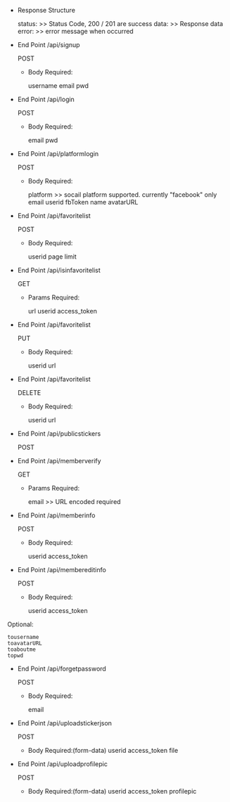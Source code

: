 
- Response Structure

    status: >> Status Code, 200 / 201 are success
    data: >> Response data 
    error: >> error message when occurred




- End Point
/api/signup

    POST
    
  - Body
Required:

    username
    email
    pwd



- End Point
/api/login

    POST
    
  - Body
Required:

    email
    pwd

- End Point
/api/platformlogin

    POST
  - Body
Required:

    platform >> socail platform supported. currently "facebook" only
    email
    userid
    fbToken
    name
    avatarURL


- End Point
/api/favoritelist

    POST
    
  - Body
Required:

    userid
    page
    limit


- End Point
/api/isinfavoritelist

    GET
    
  - Params
Required:

    url
    userid
    access_token


- End Point
/api/favoritelist

    PUT
    
  - Body
Required:

    userid
    url


- End Point
/api/favoritelist

    DELETE
    
  - Body
Required:

    userid
    url


- End Point
/api/publicstickers

    POST
    
- End Point
/api/memberverify

    GET
    
  - Params
Required:

    email >> URL encoded required


- End Point
/api/memberinfo

    POST
    
  - Body
Required:

    userid
    access_token


- End Point
/api/membereditinfo

    POST
    
  - Body
Required:

    userid
    access_token
    
Optional:

    tousername
    toavatarURL
    toaboutme
    topwd

- End Point
/api/forgetpassword

    POST
    
  - Body
Required:

    email


- End Point
/api/uploadstickerjson

    POST
  - Body
Required:(form-data)
    userid
    access_token
    file

- End Point
/api/uploadprofilepic

    POST
  - Body
Required:(form-data)
    userid
    access_token
    profilepic


